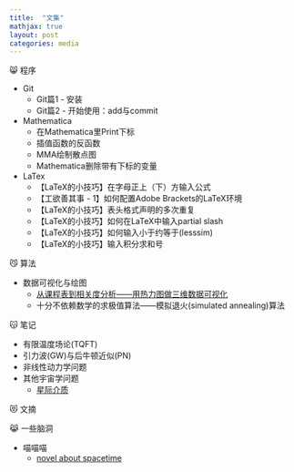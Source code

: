 ```yaml
---
title:  "文集"
mathjax: true
layout: post
categories: media
---
```


😸 程序
 - Git
     + Git篇1 - 安装
     + Git篇2 - 开始使用：add与commit
 - Mathematica
     + 在Mathematica里Print下标
     + 插值函数的反函数
     + MMA绘制散点图
     + Mathematica删除带有下标的变量
 - LaTex
     + 【LaTeX的小技巧】在字母正上（下）方输入公式
     + 【工欲善其事 - 1】如何配置Adobe Brackets的LaTeX环境
     + 【LaTeX的小技巧】表头格式声明的多次重复
     + 【LaTeX的小技巧】如何在LaTeX中输入partial slash
     + 【LaTeX的小技巧】如何输入小于约等于(lesssim)
     + 【LaTeX的小技巧】输入积分求和号
 
😼 算法
- 数据可视化与绘图
    + [从课程表到相关度分析——用热力图做三维数据可视化](https://callofximeng.github.io/pcolor_3D_data/)
    + 十分不依赖数学的求极值算法——模拟退火(simulated annealing)算法
 
😽 笔记 
 - 有限温度场论(TQFT)
 - 引力波(GW)与后牛顿近似(PN)
 - 非线性动力学问题
 - 其他宇宙学问题
     + [星际介质](https://callofximeng.github.io/interstella_medum/)
 
😻 文摘
 
😹 一些脑洞
 - 喵喵喵
     + [novel about spacetime](https://callofximeng.github.io/nove_sp/)  
